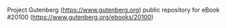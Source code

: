 Project Gutenberg (https://www.gutenberg.org) public repository for eBook #20100 (https://www.gutenberg.org/ebooks/20100)
